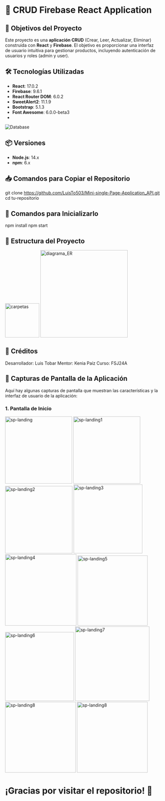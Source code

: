 # 🎉 CRUD Firebase React Application

## 📌 Objetivos del Proyecto
Este proyecto es una **aplicación CRUD** (Crear, Leer, Actualizar, Eliminar) construida con **React** y **Firebase**. El objetivo es proporcionar una interfaz de usuario intuitiva para gestionar productos, incluyendo autenticación de usuarios y roles (admin y user).

## 🛠️ Tecnologías Utilizadas
- **React**: 17.0.2
- **Firebase**: 9.6.1
- **React Router DOM**: 6.0.2
- **SweetAlert2**: 11.1.9
- **Bootstrap**: 5.1.3
- **Font Awesome**: 6.0.0-beta3
- <!-- Etiqueta para la base de datos -->
![Database](https://img.shields.io/badge/Database-Firebase-brightgreen?style=flat&logo=Firebase)


## 📦 Versiones
- **Node.js**: 14.x
- **npm**: 6.x

## 📥 Comandos para Copiar el Repositorio

git clone https://github.com/LuisTo503/Mini-single-Page-Application_API.git
cd tu-repositorio


## 🚀 Comandos para Inicializarlo

npm install
npm start

## 📂 Estructura del Proyecto
<img width="111" alt="carpetas" src="https://github.com/user-attachments/assets/5132d4e6-d2e6-4e65-b7fc-a0bc97c5ce26" />
<img width="284" alt="diagrama_ER" src="https://github.com/user-attachments/assets/97826292-850e-40ed-89b3-416d23551902" />


## 👤 Créditos
Desarrollador: Luis Tobar
Mentor: Kenia Paíz
Curso: FSJ24A


## 📸 Capturas de Pantalla de la Aplicación

Aquí hay algunas capturas de pantalla que muestran las características y la interfaz de usuario de la aplicación:

### 1. Pantalla de Inicio

<img width="218" alt="sp-landing" src="https://github.com/user-attachments/assets/6a622a68-c6b3-4bd0-a95b-8ec02dd40a12" />
<img width="218" alt="sp-landing1" src="https://github.com/user-attachments/assets/b1404b32-89b7-48fa-a45a-e4c476098542" />
<img width="219" alt="sp-landing2" src="https://github.com/user-attachments/assets/df753ab5-ff41-470c-95e3-19ceb74f123e" />
<img width="224" alt="sp-landing3" src="https://github.com/user-attachments/assets/50493392-7763-4357-8493-7c178cfabd5c" />
<img width="232" alt="sp-landing4" src="https://github.com/user-attachments/assets/747c723a-cb6c-4ddd-9be9-953dddf4f3ff" />
<img width="228" alt="sp-landing5" src="https://github.com/user-attachments/assets/782d0e2c-73ec-4484-943f-5c6a42de405a" />
<img width="224" alt="sp-landing6" src="https://github.com/user-attachments/assets/bd77fe8f-6241-4577-b58f-16e537595255" />
<img width="242" alt="sp-landing7" src="https://github.com/user-attachments/assets/d10fd18d-f28d-4a66-a34c-07fa716c9e1a" />
<img width="230" alt="sp-landing8" src="https://github.com/user-attachments/assets/09355bb5-4d60-43fd-b064-18dcb7d78e2c" />
<img width="230" alt="sp-landing8" src="https://github.com/user-attachments/assets/09355bb5-4d60-43fd-b064-18dcb7d78e2c" />



# ¡Gracias por visitar el repositorio! 🚀

